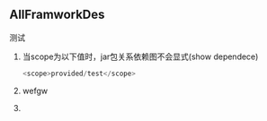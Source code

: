 ## AllFramworkDes

测试

1. 当scope为以下值时，jar包关系依赖图不会显式(show dependece)

   ```java
   <scope>provided/test</scope>
   ```
2. wefgw
3.
